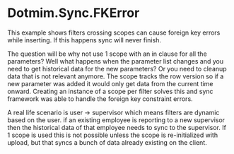 # Dotmim.Sync.FKError
This example shows filters crossing scopes can cause foreign key errors while inserting.  If this happens sync will never finish.

The question will be why not use 1 scope with an in clause for all the parameters?  Well what happens when the parameter list changes and you need to get historical data for the new parameters?  Or you need to cleanup data that is not relevant anymore.  The scope tracks the row version so if a new parameter was added it would only get data from the current time onward.  Creating an instance of a scope per filter solves this and sync framework was able to handle the foreign key constraint errors.

A real life scenario is user -> supervisor which means filters are dynamic based on the user.  if an existing employee is reporting to a new supervisor then the historical data of that employee needs to sync to the supervisor.  If 1 scope is used this is not possible unless the scope is re-initialized with upload, but that syncs a bunch of data already existing on the client.
